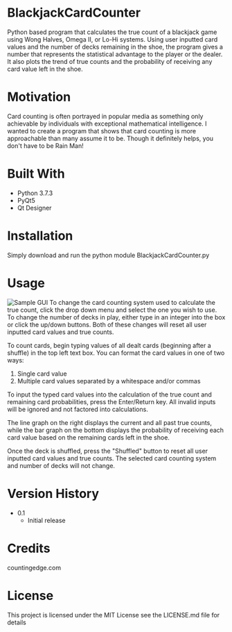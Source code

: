 ﻿# BlackjackCardCounter
Python based program that calculates the true count of a blackjack game using Wong Halves, Omega II, or Lo-Hi systems.  Using user inputted card values and the number of decks remaining in the shoe, the program gives a number that represents the statistical advantage to the player or the dealer.
It also plots the trend of true counts and the probability of receiving any card value left in the shoe.

# Motivation
Card counting is often portrayed in popular media as something only achievable by individuals with exceptional mathematical intelligence. I wanted to create a program that shows that card counting is more approachable than many assume it to be. Though it definitely helps, you don't have to be Rain Man!

# Built With
 - Python 3.7.3
 - PyQt5
 - Qt Designer

# Installation
Simply download and run the python module BlackjackCardCounter.py

# Usage
![Sample GUI](https://i.imgur.com/8A37aR8.png)
To change the card counting system used to calculate the true count, click the drop down menu and select the one you wish to use. To change the number of decks in play, either type in an integer into the box or click the up/down buttons. Both of these changes will reset all user inputted card values and true counts.

To count cards, begin typing values of all dealt cards (beginning after a shuffle) in the top left text box. You can format the card values in one of two ways: 

 1. Single card value 
 2. Multiple card values separated by a whitespace and/or commas

To input the typed card values into the calculation of the true count and remaining card probabilities, press the Enter/Return key. All invalid inputs will be ignored and not factored into calculations.

The line graph on the right displays the current and all past true counts, while the bar graph on the bottom displays the probability of receiving each card value based on the remaining cards left in the shoe.

Once the deck is shuffled, press the "Shuffled" button to reset all user inputted card values and true counts. The selected card counting system and number of decks will not change.

# Version History
 - 0.1
	 - Initial release

# Credits
countingedge.com

# License
This project is licensed under the MIT License
see the LICENSE.md file for details
